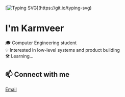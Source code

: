 [![Typing SVG](https://readme-typing-svg.demolab.com?font=Fira+Code&size=40&duration=3500&pause=1000&color=0FF5F7&center=true&vCenter=true&width=435&lines=Hello!)](https://git.io/typing-svg)

# I'm Karmveer

🎓 Computer Engineering student  
💡 Interested in low-level systems and product building  
🛠 Learning...



## 📫 Connect with me
[Email](karmveervaghela@gmail.com)


<!--
**saber-88/saber-88** is a ✨ _special_ ✨ repository because its `README.md` (this file) appears on your GitHub profile.

Here are some ideas to get you started:

- 🔭 I’m currently working on ...
- 🌱 I’m currently learning ...
- 👯 I’m looking to collaborate on ...
- 🤔 I’m looking for help with ...
- 💬 Ask me about ...
- 📫 How to reach me: ...
- 😄 Pronouns: ...
- ⚡ Fun fact: ...
-->
